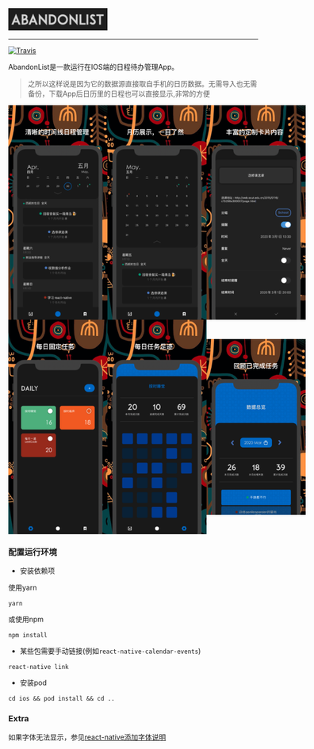<img src="./readMeImage/title.png" style="width:200px">

****

[![Travis](https://img.shields.io/badge/language-JavaScript-yellow.svg)]()

AbandonList是一款运行在IOS端的日程待办管理App。

> 之所以这样说是因为它的数据源直接取自手机的日历数据。无需导入也无需备份，下载App后日历里的日程也可以直接显示,非常的方便

<div style="display:flex;justify-content:space-around;align-items: center;width:100%;">
  <img src="./readMeImage/main_min.png" width="200" />
  <img src="./readMeImage/main_max.png" width="200" />
  <img src="./readMeImage/add.png" width="200" />
</div>
<div style="display:flex;justify-content:space-around;align-items: center;width:100%;">
  <img src="./readMeImage/daily.png" width="200" />
  <img src="./readMeImage/itemView.png" width="200" />
  <img src="./readMeImage/overView.png" width="200" />
</div>

### 配置运行环境

* 安装依赖项

使用yarn

```
yarn
```

或使用npm

```
npm install
```

* 某些包需要手动链接(例如```react-native-calendar-events```)

```
react-native link
```

* 安装pod

```
cd ios && pod install && cd ..
```

### Extra

如果字体无法显示，参见[react-native添加字体说明](./AddFont.md)

